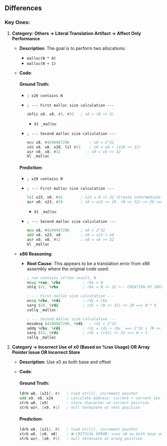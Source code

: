 ## Differences

### Key Ones:

1. **Category: Others -> Literal Translation Artifact -> Affect Only Performance**
    - **Description**: The goal is to perform two allocations:
        - `malloc(N * 8)`
        - `malloc(N + 1)`
    - **Code**:

        #### Ground Truth:
        - `; x20 contains N`
        - `; --- First malloc size calculation ---`
            ```asm
            sbfiz x0, x0, #3, #32   ; x0 = (N << 3)
            ```
            - `bl _malloc`
        
        - `; --- Second malloc size calculation ---`
            ```asm
            mov x8, #4294967296         ; x8 = 2^32
            add x8, x8, x20, lsl #32    ; x8 = x8 + (x20 << 32)
            asr x0, x8, #32            ; x0 = x8 >> 32
            bl _malloc
            ```

        #### Prediction:
        - `; x20 contains N`
        - `; --- First malloc size calculation ---`
            ```asm
            lsl x23, x0, #32        ; x23 = N << 32 (Create intermediate value)
            asr x0, x23, #29        ; x0 = x23 >> 29  (N << 32) >> 29 ==> N * 8
            ```
            - `bl _malloc`
        
        - `; --- Second malloc size calculation ---`
            ```asm
            mov x8, #4294967296     ; x8 = 2^32
            add x8, x23, x8         ; x8 = x23 + x8
            asr x0, x8, #32         ; x0 = x8 >> 32
            bl _malloc
            ```
    
    - **x86 Reasoning**:
        - **Root Cause**: This appears to be a translation error from x86 assembly where the original code used:
            ```asm
            ; rax contains strlen result, N
            movq %rax, %rbx          ; rbx = N
            shlq $32, %rbx           ; rbx = N << 32 <-- CREATION OF INTERMEDIATE VALUE
            
            ; --- First malloc size calculation ---
            movq %rbx, %rdi          ; rdi = rbx
            sarq $29, %rdi           ; rdi = (N << 32) >> 29 ==> N * 8
            callq _malloc
            
            ; --- Second malloc size calculation ---
            movabsq $4294967296, %rdi   ; rdi = 2^32
            addq %rbx, %rdi          ; rdi = rdi + rbx  ==> 2^32 + (N << 32)
            sarq $32, %rdi           ; rdi = (rdi) >> 32 ==> N + 1
            callq _malloc
            ```

2. **Category -> Incorrect Use of x0 (Based on %rax Usage) OR Array Pointer Issue OR Incorrect Store**
    - **Description**: Use x0 as both base and offset
    - **Code**:

        #### Ground Truth:
        ```asm
        ldrb w8, [x21], #1   ; load str[i], increment pointer
        add x9, x0, x24      ; calculate address: current + current_len
        strb w8, [x9]        ; store character at correct position
        strb wzr, [x9, #1]   ; null terminate at next position
        ```

        #### Prediction:
        ```asm
        ldrb w8, [x21], #1   ; load str[i], increment pointer
        strb w8, [x0, x0]    ; ❌ CRITICAL ERROR: uses x0 as both base and offset
        strb wzr, [x0, #1]   ; null terminate at wrong position
        ```
